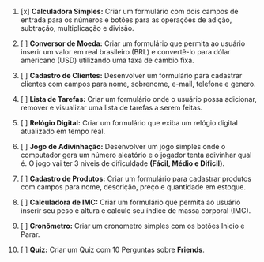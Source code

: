 1. [x] **Calculadora Simples:** Criar um formulário com dois campos de entrada para os números e botões para as operações de adição, subtração, multiplicação e divisão.

2. [ ] **Conversor de Moeda:** Criar um formulário que permita ao usuário inserir um valor em real brasileiro (BRL) e convertê-lo para dólar americano (USD) utilizando uma taxa de câmbio fixa.

3. [ ] **Cadastro de Clientes:** Desenvolver um formulário para cadastrar clientes com campos para nome, sobrenome, e-mail, telefone e genero.

4. [ ] **Lista de Tarefas:** Criar um formulário onde o usuário possa adicionar, remover e visualizar uma lista de tarefas a serem feitas.

5. [ ] **Relógio Digital:** Criar um formulário que exiba um relógio digital atualizado em tempo real.

6. [ ] **Jogo de Adivinhação:** Desenvolver um jogo simples onde o computador gera um número aleatório e o jogador tenta adivinhar qual é. O jogo vai ter 3 niveis de dificuldade **(Fácil, Médio e Dificil)**.

7. [ ] **Cadastro de Produtos:** Criar um formulário para cadastrar produtos com campos para nome, descrição, preço e quantidade em estoque.

8. [ ] **Calculadora de IMC:** Criar um formulário que permita ao usuário inserir seu peso e altura e calcule seu índice de massa corporal (IMC).

9. [ ] **Cronômetro:** Criar um cronometro simples com os botões Inicio e Parar.

10. [ ] **Quiz:** Criar um Quiz com 10 Perguntas sobre **Friends**.
